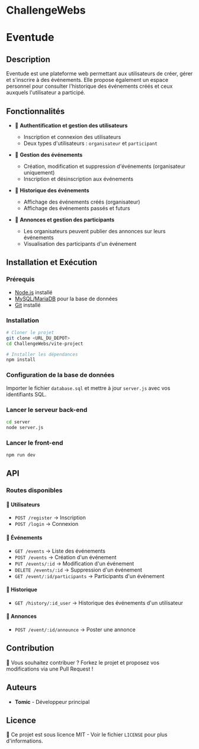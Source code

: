 ﻿# ChallengeWebs
# Eventude

## Description
Eventude est une plateforme web permettant aux utilisateurs de créer, gérer et s'inscrire à des événements. Elle propose également un espace personnel pour consulter l'historique des événements créés et ceux auxquels l'utilisateur a participé.

## Fonctionnalités
- 🔐 **Authentification et gestion des utilisateurs**
  - Inscription et connexion des utilisateurs
  - Deux types d'utilisateurs : `organisateur` et `participant`
  
- 📅 **Gestion des événements**
  - Création, modification et suppression d'événements (organisateur uniquement)
  - Inscription et désinscription aux événements
  
- 📜 **Historique des événements**
  - Affichage des événements créés (organisateur)
  - Affichage des événements passés et futurs
  
- 📢 **Annonces et gestion des participants**
  - Les organisateurs peuvent publier des annonces sur leurs événements
  - Visualisation des participants d'un événement

## Installation et Exécution
### Prérequis
- [Node.js](https://nodejs.org/) installé
- [MySQL/MariaDB](https://mariadb.org/) pour la base de données
- [Git](https://git-scm.com/) installé

### Installation
```sh
# Cloner le projet
git clone <URL_DU_DEPOT>
cd ChallengeWebs/vite-project

# Installer les dépendances
npm install
```

### Configuration de la base de données
Importer le fichier `database.sql` et mettre à jour `server.js` avec vos identifiants SQL.

### Lancer le serveur back-end
```sh
cd server
node server.js
```

### Lancer le front-end
```sh
npm run dev
```
## API

### Routes disponibles

#### 🔹 Utilisateurs
- `POST /register` → Inscription
- `POST /login` → Connexion

#### 🔹 Événements
- `GET /events` → Liste des événements
- `POST /events` → Création d'un événement
- `PUT /events/:id` → Modification d'un événement
- `DELETE /events/:id` → Suppression d'un événement
- `GET /event/:id/participants` → Participants d'un événement

#### 🔹 Historique
- `GET /history/:id_user` → Historique des événements d'un utilisateur

#### 🔹 Annonces
- `POST /event/:id/announce` → Poster une annonce

## Contribution
🚀 Vous souhaitez contribuer ? Forkez le projet et proposez vos modifications via une Pull Request !

## Auteurs
- **Tomic** - Développeur principal

## Licence
📜 Ce projet est sous licence MIT - Voir le fichier `LICENSE` pour plus d'informations.
